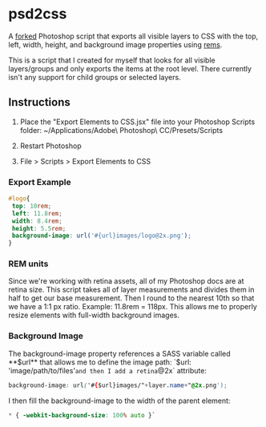 psd2css
=======

A [forked](http://www.ps-scripts.com/bb/viewtopic.php?p=9745&sid=03d540b9a8788dee9a1f51d6539e0ee0#p9745) Photoshop script that exports all visible layers to CSS with the top, left, width, height, and background image properties using [rems](http://snook.ca/archives/html_and_css/font-size-with-rem).

This is a script that I created for myself that looks for all visible layers/groups and only exports the items at the root level. There currently isn't any support for child groups or selected layers.

## Instructions

1. Place the "Export Elements to CSS.jsx" file into your Photoshop Scripts folder:
~/Applications/Adobe\ Photoshop\ CC/Presets/Scripts

2. Restart Photoshop

3. File > Scripts > Export Elements to CSS


### Export Example

```css
#logo{
 top: 10rem;
 left: 11.8rem;
 width: 8.4rem;
 height: 5.5rem;
 background-image: url('#{url}images/logo@2x.png');
}
```

### REM units

Since we're working with retina assets, all of my Photoshop docs are at retina size. This script takes all of layer measurements and divides them in half to get our base measurement. Then I round to the nearest 10th so that we have a 1:1 px ratio. Example: 11.8rem = 118px. This allows me to properly resize elements with full-width background images.

### Background Image

The background-image property references a SASS variable called **$url** that allows me to define the image path: `$url: 'image/path/to/files'` and then I add a retina `@2x` attribute:

```css
background-image: url('#{$url}images/"+layer.name+"@2x.png');
```

I then fill the background-image to the width of the parent element:

```css
* { -webkit-background-size: 100% auto }`
```